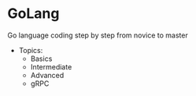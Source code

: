 # GoLang
Go language coding step by step from novice to master

- Topics:
  - Basics
  - Intermediate
  - Advanced
  - gRPC

